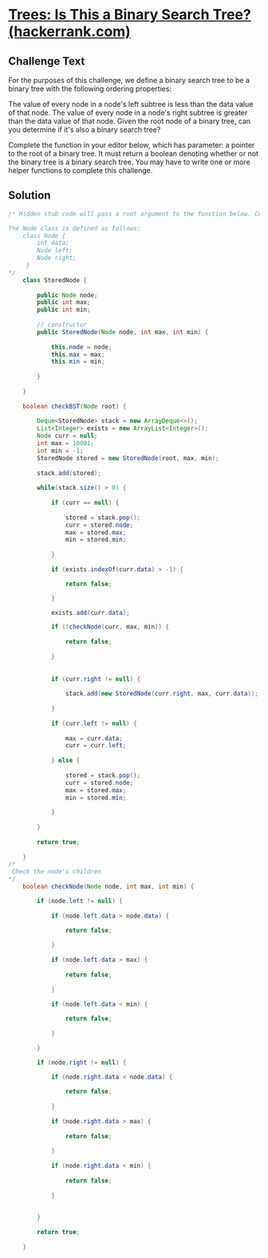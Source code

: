 # [Trees: Is This a Binary Search Tree? (hackerrank.com)](https://www.hackerrank.com/challenges/ctci-is-binary-search-tree/problem) 

## Challenge Text
For the purposes of this challenge, we define a binary search tree to be a binary tree with the following ordering properties:

The  value of every node in a node's left subtree is less than the data value of that node.
The  value of every node in a node's right subtree is greater than the data value of that node.
Given the root node of a binary tree, can you determine if it's also a binary search tree?

Complete the function in your editor below, which has  parameter: a pointer to the root of a binary tree. It must return a boolean denoting whether or not the binary tree is a binary search tree. You may have to write one or more helper functions to complete this challenge.

## Solution

```java
/* Hidden stub code will pass a root argument to the function below. Complete the function to solve the challenge. Hint: you may want to write one or more helper functions.  

The Node class is defined as follows:
    class Node {
        int data;
        Node left;
        Node right;
     }
*/
    class StoredNode {
        
        public Node node;
        public int max;
        public int min;
        
        // constructor
        public StoredNode(Node node, int max, int min) {
            
            this.node = node;
            this.max = max;
            this.min = min;
            
        }
        
    }
    
    boolean checkBST(Node root) {
        
        Deque<StoredNode> stack = new ArrayDeque<>();
        List<Integer> exists = new ArrayList<Integer>();
        Node curr = null;
        int max = 10001;
        int min = -1;
        StoredNode stored = new StoredNode(root, max, min);
        
        stack.add(stored);
        
        while(stack.size() > 0) {
            
            if (curr == null) {
                
                stored = stack.pop();
                curr = stored.node;
                max = stored.max;
                min = stored.min;
                
            }
            
            if (exists.indexOf(curr.data) > -1) {

                return false;

            }

            exists.add(curr.data);

            if (!checkNode(curr, max, min)) {
                
                return false;
                
            }
            
                        
            if (curr.right != null) {
                
                stack.add(new StoredNode(curr.right, max, curr.data));
                
            }
            
            if (curr.left != null) {
                
                max = curr.data;
                curr = curr.left;
                
            } else {
                
                stored = stack.pop();
                curr = stored.node;
                max = stored.max;
                min = stored.min;
                
            }
            
        }
        
        return true;
        
    }
/*
 Check the node's children 
*/
    boolean checkNode(Node node, int max, int min) {

        if (node.left != null) {
            
            if (node.left.data > node.data) {

                return false;
                
            }
            
            if (node.left.data > max) {
                
                return false;
                
            }
            
            if (node.left.data < min) {

                return false;
              
            }

        }

        if (node.right != null) {
            
            if (node.right.data < node.data) {

                return false;
                
            }
            
            if (node.right.data > max) {
                
                return false;
                
            }
            
            if (node.right.data < min) {
                
                return false;
                
            }

            
        }
        
        return true;
        
    }

```

